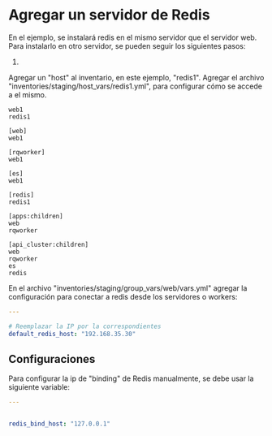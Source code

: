# Agregar un servidor de Redis

En el ejemplo, se instalará redis en el mismo servidor que el servidor web.
Para instalarlo en otro servidor, se pueden seguir los siguientes pasos:

1)

Agregar un "host" al inventario, en este ejemplo, "redis1".  Agregar el archivo "inventories/staging/host_vars/redis1.yml", para
configurar cómo se accede a el mismo.

```
web1
redis1

[web]
web1

[rqworker]
web1

[es]
web1

[redis]
redis1

[apps:children]
web
rqworker

[api_cluster:children]
web
rqworker
es
redis

```

En el archivo "inventories/staging/group_vars/web/vars.yml" agregar la configuración para conectar a redis desde los servidores o workers:

```yaml
---

# Reemplazar la IP por la correspondientes
default_redis_host: "192.168.35.30"
```

## Configuraciones

Para configurar la ip de "binding" de Redis manualmente, se debe usar la siguiente variable:

```yaml
---


redis_bind_host: "127.0.0.1"
```

